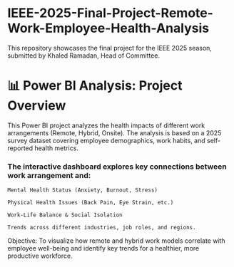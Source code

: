 # IEEE-2025-Final-Project-Remote-Work-Employee-Health-Analysis
This repository showcases the final project for the IEEE 2025 season, submitted by Khaled Ramadan, Head of Committee.

# 📊 Power BI Analysis: Project Overview
  This Power BI project analyzes the health impacts of different work arrangements (Remote, Hybrid, Onsite). The analysis is based on a 2025 survey dataset covering employee demographics, work habits, and self-  reported health metrics.

### The interactive dashboard explores key connections between work arrangement and:

    Mental Health Status (Anxiety, Burnout, Stress)
    
    Physical Health Issues (Back Pain, Eye Strain, etc.)
    
    Work-Life Balance & Social Isolation
    
    Trends across different industries, job roles, and regions.

Objective: To visualize how remote and hybrid work models correlate with employee well-being and identify key trends for a healthier, more productive workforce.

